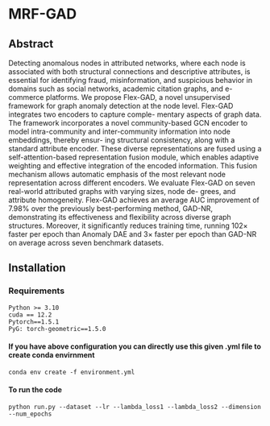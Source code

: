 # MRF-GAD



## Abstract

Detecting anomalous nodes in attributed networks, where each
node is associated with both structural connections and descriptive
attributes, is essential for identifying fraud, misinformation, and
suspicious behavior in domains such as social networks, academic
citation graphs, and e-commerce platforms. We propose Flex-GAD,
a novel unsupervised framework for graph anomaly detection at the
node level. Flex-GAD integrates two encoders to capture comple-
mentary aspects of graph data. The framework incorporates a novel
community-based GCN encoder to model intra-community and
inter-community information into node embeddings, thereby ensur-
ing structural consistency, along with a standard attribute encoder.
These diverse representations are fused using a self-attention-based
representation fusion module, which enables adaptive weighting
and effective integration of the encoded information. This fusion
mechanism allows automatic emphasis of the most relevant node
representation across different encoders. We evaluate Flex-GAD
on seven real-world attributed graphs with varying sizes, node de-
grees, and attribute homogeneity. Flex-GAD achieves an average
AUC improvement of 7.98% over the previously best-performing
method, GAD-NR, demonstrating its effectiveness and flexibility
across diverse graph structures. Moreover, it significantly reduces
training time, running 102× faster per epoch than Anomaly
DAE and 3× faster per epoch than GAD-NR on average across
seven benchmark datasets.




## Installation
### Requirements 
```
Python >= 3.10
cuda == 12.2
Pytorch==1.5.1
PyG: torch-geometric==1.5.0
```
#### If you have above configuration you can directly use this given .yml file to create conda  envirnment 
```
conda env create -f environment.yml
```
#### To run the code 
```
python run.py --dataset --lr --lambda_loss1 --lambda_loss2 --dimension --num_epochs
```
